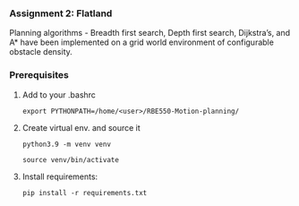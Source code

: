 ### Assignment 2: Flatland

Planning algorithms - Breadth first search, Depth first search, Dijkstra’s, and
A* have been implemented on a grid world environment of configurable obstacle
density.

### Prerequisites

1. Add to your .bashrc

   `export PYTHONPATH=/home/<user>/RBE550-Motion-planning/`


2. Create virtual env. and source it

   `python3.9 -m venv venv`

   `source venv/bin/activate`


2. Install requirements:

   `pip install -r requirements.txt`
